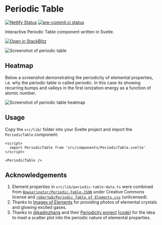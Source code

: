 # Periodic Table

[![Netlify Status](https://api.netlify.com/api/v1/badges/42b5fd04-c538-4e3c-bd69-73e383989cfd/deploy-status)](https://app.netlify.com/sites/ptable-elements/deploys)
[![pre-commit.ci status](https://results.pre-commit.ci/badge/github/janosh/periodic-table/main.svg?badge_token=nUqJfPCFS4uyMwcFSDIfdQ)](https://results.pre-commit.ci/latest/github/janosh/periodic-table/main?badge_token=nUqJfPCFS4uyMwcFSDIfdQ)

Interactive Periodic Table component written in Svelte.

[![Open in StackBlitz](https://developer.stackblitz.com/img/open_in_stackblitz.svg)](https://stackblitz.com/github/janosh/periodic-table?file=readme.md)

![Screenshot of periodic table](static/2022-08-08-screenshot.png)

## Heatmap

Below a screenshot demonstrating the periodicity of elemental properties, i.e. why the periodic table is called periodic. In this case its showing recurring bumps and valleys in the first ionization energy as a function of atomic number.

![Screenshot of periodic table heatmap](static/2022-08-08-screenshot-heatmap.png)

## Usage

Copy the `src/lib/` folder into your Svelte project and import the `PeriodicTable` component:

```svelte
<script>
  import PeriodicTable from 'src/components/PeriodicTable.svelte'
</script>

<PeriodicTable />
```

## Acknowledgements

1. Element properties in `src/lib/periodic-table-data.ts` were combined from [`Bowserinator/Periodic-Table-JSON`](https://github.com/Bowserinator/Periodic-Table-JSON/blob/master/PeriodicTableJSON.json) under Creative Commons license and [`robertwb/Periodic Table of Elements.csv`](https://gist.github.com/robertwb/22aa4dbfb6bcecd94f2176caa912b952) (unlicensed).
1. Thanks to [Images of Elements](https://images-of-elements.com) for providing photos of elemental crystals and glowing excited gases.
1. Thanks to [@kadinzhang](https://github.com/kadinzhang) and their [Periodicity project](https://ptable.netlify.app) [[code](https://github.com/kadinzhang/Periodicity)] for the idea to inset a scatter plot into the periodic nature of elemental properties.
